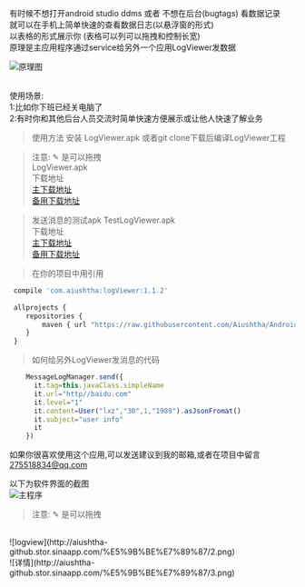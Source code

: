 有时候不想打开android studio ddms 或者 不想在后台(bugtags) 看数据记录</br>
就可以在手机上简单快速的查看数据日志(以悬浮窗的形式)</br>
 以表格的形式展示你 (表格可以列可以拖拽和控制长宽)</br>
原理是主应用程序通过service给另外一个应用LogViewer发数据</br>



![原理图](http://aiushtha-github.stor.sinaapp.com/%E5%9B%BE%E7%89%87/32B0501A-2A54-473C-825A-BB465D55250D.png)


</br>使用场景:</br>
1:比如你下班已经关电脑了 </br>
2:有时你和其他后台人员交流时简单快速方便展示或让他人快速了解业务</br>


>使用方法 安装 LogViewer.apk 或者git clone下载后编译LogViewer工程

>注意: ✎  是可以拖拽
</br>LogViewer.apk </br>
下载地址 </br>
[主下载地址](https://github.com/Aiushtha/Android-LogViewer/blob/master/LogViewer-release.apk) </br>
[备用下载地址](http://aiushtha-github.stor.sinaapp.com/LogViewer-release.apk) 


>发送消息的测试apk TestLogViewer.apk </br>
 下载地址 </br>
 [主下载地址](https://github.com/Aiushtha/Android-LogViewer/blob/master/test-LogViewer-release.apk) </br>
 [备用下载地址](http://aiushtha-github.stor.sinaapp.com/test-LogViewer-release.apk)


>在你的项目中用引用

``` javascript
 compile 'com.aiushtha:logViewer:1.1.2'
 
 allprojects {
    repositories {
        maven { url "https://raw.githubusercontent.com/Aiushtha/Android-LogViewer//master" }
    }
 }
```
>如何给另外LogViewer发消息的代码

``` javascript
    MessageLogManager.send({ 
      it.tag=this.javaClass.simpleName
      it.url="http//baidu.com"
      it.level="1"
      it.content=User("lxz","30",1,"1989").asJsonFromat()
      it.subject="user info"
      it
    })

```

如果你很喜欢使用这个应用,可以发送建议到我的邮箱,或者在项目中留言 275518834@qq.com



以下为软件界面的截图
</br>
![主程序](http://aiushtha-github.stor.sinaapp.com/%E5%9B%BE%E7%89%87/1.png)
>注意: ✎  是可以拖拽
</br>
![logview](http://aiushtha-github.stor.sinaapp.com/%E5%9B%BE%E7%89%87/2.png)
</br>
![详情](http://aiushtha-github.stor.sinaapp.com/%E5%9B%BE%E7%89%87/3.png)